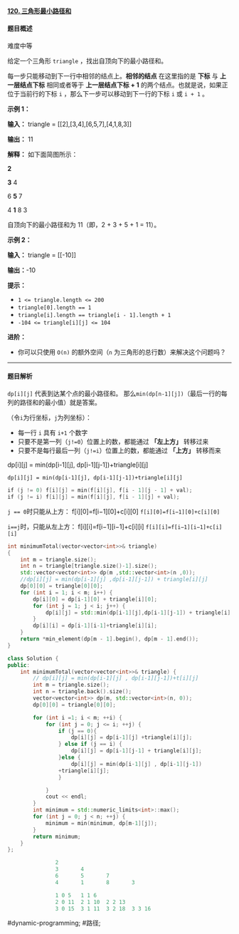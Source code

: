 #### [120. 三角形最小路径和](https://leetcode.cn/problems/triangle/)

#### 题目概述
难度中等

给定一个三角形 `triangle` ，找出自顶向下的最小路径和。

每一步只能移动到下一行中相邻的结点上。**相邻的结点** 在这里指的是 **下标** 与 **上一层结点下标** 相同或者等于 **上一层结点下标 + 1** 的两个结点。也就是说，如果正位于当前行的下标 `i` ，那么下一步可以移动到下一行的下标 `i` 或 `i + 1` 。

**示例 1：**

**输入：** triangle = \[[2],[3,4],[6,5,7],[4,1,8,3]\]

**输出：** 11

**解释：** 如下面简图所示：

   **2**

  **3** 4

 6 **5** 7

4 **1** 8 3

自顶向下的最小路径和为 11（即，2 + 3 + 5 + 1 = 11）。

**示例 2：**

**输入：** triangle = \[[-10]\]

**输出：**-10

**提示：**

-   `1 <= triangle.length <= 200`
-   `triangle[0].length == 1`
-   `triangle[i].length == triangle[i - 1].length + 1`
-   `-104 <= triangle[i][j] <= 104`

**进阶：**

-   你可以只使用 `O(n)` 的额外空间（`n` 为三角形的总行数）来解决这个问题吗？

---- ----
#### 题目解析
`dp[i][j]` 代表到达某个点的最小路径和。
那么`min(dp[n-1][j])`（最后一行的每列的路径和的最小值）就是答案。

（令`i`为行坐标，`j`为列坐标）：
-   每一行 `i` 具有 `i+1` 个数字
-   只要不是第一列（`j!=0`）位置上的数，都能通过 **「左上方」** 转移过来
-   只要不是每行最后一列（`j!=i`）位置上的数，都能通过 **「上方」** 转移而来

dp\[i]\[j] = min(dp\[i-1]\[j], dp\[i-1]\[j-1])+triangle\[i]\[j]

```
dp[i][j] = min(dp[i-1][j], dp[i-1][j-1])+triangle[i][j]
```

```cpp
if (j != 0) f[i][j] = min(f[i][j], f[i - 1][j - 1] + val);
if (j != i) f[i][j] = min(f[i][j], f[i - 1][j] + val);
```

`j == 0`时只能从上方：
f\[i]\[0]=f\[i−1]\[0]+c\[i]\[0]
`f[i][0]=f[i−1][0]+c[i][0]`

`i==j`时，只能从左上方：
f\[i]\[i]=f\[i−1]\[i−1]+c\[i]\[i]
`f[i][i]=f[i−1][i−1]+c[i][i]`

```cpp
int minimumTotal(vector<vector<int>>& triangle)
{
    int m = triangle.size();
    int n = triangle[triangle.size()-1].size();
    std::vector<vector<int>> dp(m ,std::vector<int>(n ,0));
    //dp[i][j] = min(dp[i-1][j] ,dp[i-1][j-1]) + triangle[i][j]
    dp[0][0] = triangle[0][0];
    for (int i = 1; i < m; i++) {
        dp[i][0] = dp[i-1][0] + triangle[i][0];
        for (int j = 1; j < i; j++) {
            dp[i][j] = std::min(dp[i-1][j],dp[i-1][j-1]) + triangle[i][j];
        }
        dp[i][i] = dp[i-1][i-1]+triangle[i][i];
    }
    return *min_element(dp[m - 1].begin(), dp[m - 1].end());
}
```

```cpp
class Solution {
public:
    int minimumTotal(vector<vector<int>>& triangle) {
        // dp[i][j] = min(dp[i-1][j] , dp[i-1][j-1])+t[i][j]
        int m = triangle.size();
        int n = triangle.back().size();
        vector<vector<int>> dp(m, std::vector<int>(n, 0));
        dp[0][0] = triangle[0][0];

        for (int i =1; i < m; ++i) {
            for (int j = 0; j <= i; ++j) {
                if (j == 0){
                    dp[i][j] = dp[i-1][j] +triangle[i][j];
                } else if (j == i) {
                    dp[i][j] = dp[i-1][j-1] + triangle[i][j];
                }else {
                    dp[i][j] = min(dp[i-1][j] , dp[i-1][j-1])
                +triangle[i][j];
                }

            }
            cout << endl;
        }
        int minimum = std::numeric_limits<int>::max();
        for (int j = 0; j < n; ++j) {
            minimum = min(minimum, dp[m-1][j]);
        }
        return minimum;
    }
};
```

```c
               2
               3       4
               6       5       7
               4       1       8       3

               1 0 5   1 1 6
               2 0 11  2 1 10  2 2 13
               3 0 15  3 1 11  3 2 18  3 3 16
```
#dynamic-programming; #路径;
